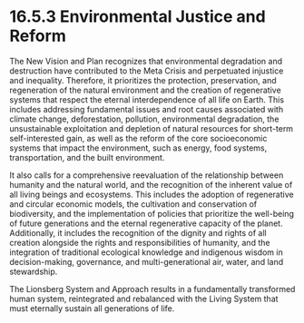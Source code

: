 # 16.5.3 Environmental Justice and Reform

The New Vision and Plan recognizes that environmental degradation and destruction have contributed to the Meta Crisis and perpetuated injustice and inequality. Therefore, it prioritizes the protection, preservation, and regeneration of the natural environment and the creation of regenerative systems that respect the eternal interdependence of all life on Earth. This includes addressing fundamental issues and root causes associated with climate change, deforestation, pollution, environmental degradation, the unsustainable exploitation and depletion of natural resources for short-term self-interested gain, as well as the reform of the core socioeconomic systems that impact the environment, such as energy, food systems, transportation, and the built environment.

It also calls for a comprehensive reevaluation of the relationship between humanity and the natural world, and the recognition of the inherent value of all living beings and ecosystems. This includes the adoption of regenerative and circular economic models, the cultivation and conservation of biodiversity, and the implementation of policies that prioritize the well-being of future generations and the eternal regenerative capacity of the planet. Additionally, it includes the recognition of the dignity and rights of all creation alongside the rights and responsibilities of humanity, and the integration of traditional ecological knowledge and indigenous wisdom in decision-making, governance, and multi-generational air, water, and land stewardship. 

The Lionsberg System and Approach results in a fundamentally transformed human system, reintegrated and rebalanced with the Living System that must eternally sustain all generations of life. 